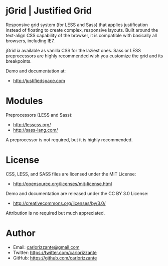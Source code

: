 # jGrid | Justified Grid

Responsive grid system (for LESS and Sass) that applies justification instead of floating to create complex, responsive layouts. Built around the text-align CSS capability of the browser, it is compatible with basically all browsers, including IE7.

jGrid ia available as vanilla CSS for the laziest ones. Sass or LESS preprocessors are highly recommended wish you customize the grid and its breakpoints.

Demo and documentation at:
- http://justifiedspace.com


# Modules

Preprocessors (LESS and Sass):
- http://lesscss.org/
- http://sass-lang.com/

A preprocessor is not required, but it is highly recommended.


# License

CSS, LESS, and SASS files are licensed under the MIT License:
- http://opensource.org/licenses/mit-license.html

Demo and documentation are released under the CC BY 3.0 License:
- http://creativecommons.org/licenses/by/3.0/

Attribution is no required but much appreciated.


# Author

- Email: carlorizzante@gmail.com
- Twitter: https://twitter.com/carlorizzante
- GitHub: https://github.com/carlorizzante
